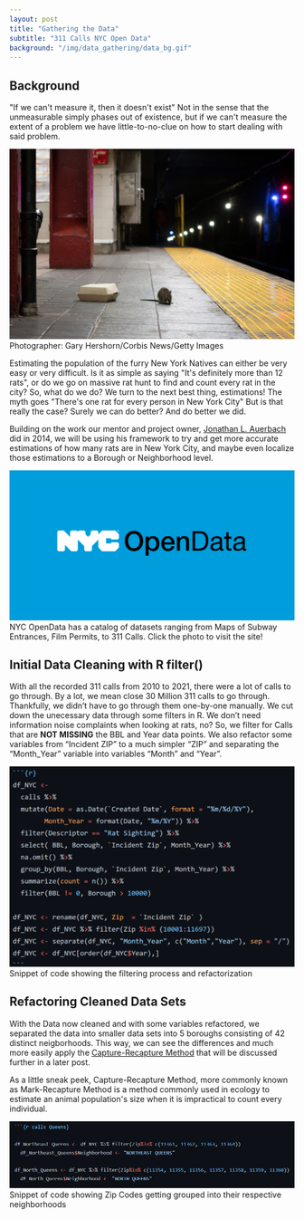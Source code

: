 ```yaml
---
layout: post
title: "Gathering the Data"
subtitle: "311 Calls NYC Open Data"
background: "/img/data_gathering/data_bg.gif"
---
```


## Background

"If we can't measure it, then it doesn't exist" Not in the sense that the unmeasurable simply phases out of existence, but if we can't measure the extent of a problem we have little-to-no-clue on how to start dealing with said problem.

![Rat](\img\data_gathering\ratbox.jpg)
<span class="caption text-muted">Photographer: Gary Hershorn/Corbis News/Getty Images</span>

Estimating the population of the furry New York Natives can either be very easy or very difficult. Is it as simple as saying "It's definitely more than 12 rats", or do we go on massive rat hunt to find and count every rat in the city? So, what do we do? We turn to the next best thing, estimations! The myth goes "There's one rat for every person in New York City" But is that really the case? Surely we can do better? And do better we did.

Building on the work our mentor and project owner, [Jonathan L. Auerbach](https://jauerbach.github.io/) did in 2014, we will be using his framework to try and get more accurate estimations of how many rats are in New York City, and maybe even localize those estimations to a Borough or Neighborhood level.

[![nycopendata](\img\data_gathering\nycopendata.png)](https://opendata.cityofnewyork.us/data)
<span class="caption text-muted">NYC OpenData has a catalog of datasets ranging from Maps of Subway Entrances, Film Permits, to 311 Calls. Click the photo to visit the site!</span>

## Initial Data Cleaning with R filter()

With all the recorded 311 calls from 2010 to 2021, there were a lot of calls to go through. By a lot, we mean close 30 Million 311 calls to go through. Thankfully, we didn’t have to go through them one-by-one manually. We cut down the unecessary data through some filters in R. We don’t need information noise complaints when looking at rats, no? So, we filter for Calls that are **NOT MISSING** the BBL and Year data points. We also refactor some variables from “Incident ZIP” to a much simpler “ZIP” and separating the “Month_Year” variable into variables “Month” and “Year”.

![Code](\img\data_gathering\coderist.png)
<span class="caption text-muted">Snippet of code showing the filtering process and refactorization</span>

## Refactoring Cleaned Data Sets

With the Data now cleaned and with some variables refactored, we separated the data into smaller data sets into 5 boroughs consisting of 42 distinct neigborhoods. This way, we can see the differences and much more easily apply the [Capture-Recapture Method](https://en.wikipedia.org/wiki/Mark_and_recapture) that will be discussed further in a later post. 

As a little sneak peek, Capture-Recapture Method, more commonly known as Mark-Recapture Method is a method commonly used in ecology to estimate an animal population's size when it is impractical to count every individual.

![Neighborhood](\img\data_gathering\Neighborhooderist.png)
<span class="caption text-muted">Snippet of code showing Zip Codes getting grouped into their respective neighborhoods</span>
